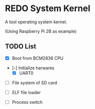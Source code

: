 # REDO System Kernel

A tool operating system kernel.

(Using Raspberry Pi 2B as example)

## TODO List

- [x] Boot from BCM2836 CPU
- [-] Initialize harwares
    - [x] UART0
- [ ] File system of SD card
- [ ] ELF file loader
- [ ] Process switch



